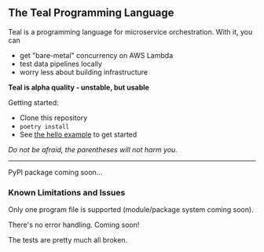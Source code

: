 ## The Teal Programming Language

Teal is a programming language for microservice orchestration. With it, you can 
- get "bare-metal" concurrency on AWS Lambda
- test data pipelines locally
- worry less about building infrastructure

**Teal is alpha quality - unstable, but usable**

Getting started:
- Clone this repository
- `poetry install`
- See [the hello example](examples/hello) to get started

*Do not be afraid, the parentheses will not harm you.*

---

PyPI package coming soon...


### Known Limitations and Issues

Only one program file is supported (module/package system coming soon).

There's no error handling. Coming soon!

The tests are pretty much all broken.
